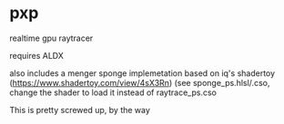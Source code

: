 pxp
===

realtime gpu raytracer

requires ALDX

also includes a menger sponge implemetation based on iq's shadertoy (https://www.shadertoy.com/view/4sX3Rn) (see sponge_ps.hlsl/.cso,
change the shader to load it instead of raytrace_ps.cso

This is pretty screwed up, by the way
